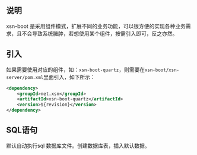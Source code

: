 ## 说明
xsn-boot 是采用组件模式，扩展不同的业务功能，可以很方便的实现各种业务需求，且不会导致系统臃肿，若想使用某个组件，按需引入即可，反之亦然。

## 引入
如果需要使用对应的组件，如：`xsn-boot-quartz`，则需要在`xsn-boot/xsn-server/pom.xml`里面引入，如下所示：

```xml
<dependency>
    <groupId>net.xsn</groupId>
    <artifactId>xsn-boot-quartz</artifactId>
    <version>${revision}</version>
</dependency>
```

## SQL语句
默认自动执行sql 数据库文件。创建数据库表，插入默认数据。